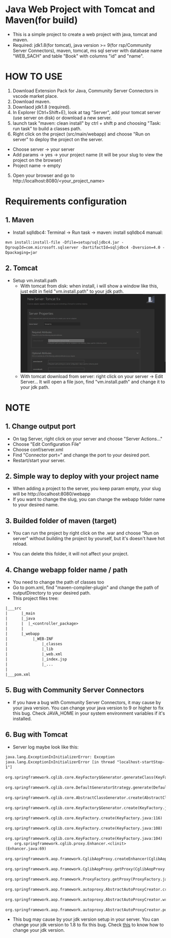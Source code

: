 # Java Web Project with Tomcat and Maven(for build)

- This is a simple project to create a web project with java, tomcat and maven.
- Required: jdk1.8(for tomcat), java version >= 9(for rsp/Community Server Connectors), maven, tomcat, ms sql server with database name "WEB_SACH" and table "Book" with columns "id" and "name".

# HOW TO USE

1. Download Extension Pack for Java, Community Server Connectors in vscode market place.
2. Download maven.
3. Downlaod jdk1.8 (required).
4. In Explorer (Ctrl+Shift+E), look at tag "Server", add your tomcat server (use server on disk) or download a new server.
5. launch task "maven: clean install" by ctrl + shift p and choosing "Task: run task" to build a classes path.
6. Right click on the project (src/main/webapp) and choose "Run on server" to deploy the project on the server.

- Choose server -> your server
- Add params -> yes -> your project name (it will be your slug to view the project on the browser)
- Project name -> empty

5. Open your browser and go to http://localhost:8080/<your_project_name>

# Requirements configuration

## 1. Maven

- Install sqlldbc4: Terminal -> Run task -> maven: install sqlldbc4
  manual:

```
mvn install:install-file -Dfile=setup/sqljdbc4.jar -DgroupId=com.microsoft.sqlserver -DartifactId=sqljdbc4 -Dversion=4.0 -Dpackaging=jar
```

## 2. Tomcat

- Setup vm.install.path
  - With tomcat from disk: when install, i will show a window like this, just edit in field "vm.install.path" to your jdk path.
    ![alt text](setup/image.png)
  - With tomcat download from server: right click on your server -> Edit Server...
    It will open a file json, find "vm.install.path" and change it to your jdk path.

# NOTE

## 1. Change output port

- On tag Server, right click on your server and choose "Server Actions..."
- Choose "Edit Configuration File"
- Choose conf/server.xml
- Find "Connector port=" and change the port to your desired port.
- Restart/start your server.

## 2. Simple way to deploy with your project name

- When adding a project to the server, you keep param empty, your slug will be http://localhost:8080/webapp
- If you want to change the slug, you can change the webapp folder name to your desired name.

## 3. Builded folder of maven (target)

- You can run the project by right click on the .war and choose "Run on server" without building the project by yourself, but it's doesn't have hot reload.

- You can delete this folder, it will not affect your project.

## 4. Change webapp folder name / path

- You need to change the path of classes too
- Go to pom.xml, find "maven-compiler-plugin" and change the path of outputDirectory to your desired path.
- This project files tree:

```
|___src
|      |_main
|      |_java
|      |  |_<controller_package>
|      |
|      |_webapp
|           |_WEB-INF
|               |_classes
|               |_lib
|               |_web.xml
|               |_index.jsp
|               |_...
|
|___pom.xml
```

## 5. Bug with Community Server Connectors

- If you have a bug with Community Server Connectors, it may cause by your java version. You can change your java version to 9 or higher to fix this bug. Check JAVA_HOME in your system environment variables if it's installed.

## 6. Bug with Tomcat

- Server log maybe look like this:

```
java.lang.ExceptionInInitializerError: Exception java.lang.ExceptionInInitializerError [in thread "localhost-startStop-1"]
	org.springframework.cglib.core.KeyFactory$Generator.generateClass(KeyFactory.java:166)
	org.springframework.cglib.core.DefaultGeneratorStrategy.generate(DefaultGeneratorStrategy.java:25)
	org.springframework.cglib.core.AbstractClassGenerator.create(AbstractClassGenerator.java:216)
	org.springframework.cglib.core.KeyFactory$Generator.create(KeyFactory.java:144)
	org.springframework.cglib.core.KeyFactory.create(KeyFactory.java:116)
	org.springframework.cglib.core.KeyFactory.create(KeyFactory.java:108)
	org.springframework.cglib.core.KeyFactory.create(KeyFactory.java:104)
	org.springframework.cglib.proxy.Enhancer.<clinit>(Enhancer.java:69)
	org.springframework.aop.framework.CglibAopProxy.createEnhancer(CglibAopProxy.java:234)
	org.springframework.aop.framework.CglibAopProxy.getProxy(CglibAopProxy.java:177)
	org.springframework.aop.framework.ProxyFactory.getProxy(ProxyFactory.java:111)
	org.springframework.aop.framework.autoproxy.AbstractAutoProxyCreator.createProxy(AbstractAutoProxyCreator.java:490)
	org.springframework.aop.framework.autoproxy.AbstractAutoProxyCreator.wrapIfNecessary(AbstractAutoProxyCreator.java:375)
	org.springframework.aop.framework.autoproxy.AbstractAutoProxyCreator.postProcessAfterInitialization(AbstractAutoProxyCreator.java:335)
```

- This bug may cause by your jdk version setup in your server. You can change your jdk version to 1.8 to fix this bug. Check [this](#requirements-configuration##2-tomcat) to know how to change your jdk version.
